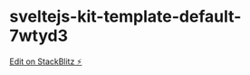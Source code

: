# sveltejs-kit-template-default-7wtyd3

[Edit on StackBlitz ⚡️](https://stackblitz.com/edit/sveltejs-kit-template-default-7wtyd3)